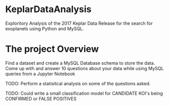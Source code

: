 # KeplarDataAnalysis
Exploritory Analysis of the 2017 Keplar Data Release for the search for exoplanets using Python and MySQL.

# The project Overview
Find a dataset and create a MySQL Database schema to store the data.
Come up with and answer 10 questions about your data while using MySQL queries from a Jupyter Notebook


TODO: Perform a statisitcal analysis on some of the questions asked.

TODO: Could write a small classification model for CANDIDATE KOI's being CONFIRMED or FALSE POSITIVES
